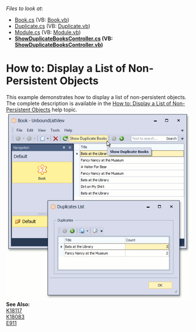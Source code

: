 <!-- default file list -->
*Files to look at*:

* [Book.cs](./CS/UnboundListView.Module/Book.cs) (VB: [Book.vb](./VB/UnboundListView.Module/Book.vb))
* [Duplicate.cs](./CS/UnboundListView.Module/Duplicate.cs) (VB: [Duplicate.vb](./VB/UnboundListView.Module/Duplicate.vb))
* [Module.cs](./CS/UnboundListView.Module/Module.cs) (VB: [Module.vb](./VB/UnboundListView.Module/Module.vb))
* **[ShowDuplicateBooksController.cs](./CS/UnboundListView.Module/ShowDuplicateBooksController.cs) (VB: [ShowDuplicateBooksController.vb](./VB/UnboundListView.Module/ShowDuplicateBooksController.vb))**
<!-- default file list end -->
# How to: Display a List of Non-Persistent Objects


<p>This example demonstrates how to display a list of non-persistent objects. The complete description is available in the <a href="http://help.devexpress.com/#Xaf/CustomDocument3167"><u>How to: Display a List of Non-Persistent Objects</u></a> help topic.<br />
<img src="https://raw.githubusercontent.com/DevExpress-Examples/how-to-display-a-list-of-non-persistent-objects-e980/15.2.5+/media/240a07d1-a035-412c-a919-e8a94229d9d5.png"><br />
<strong>See Also:</strong><br />
<a href="https://www.devexpress.com/Support/Center/p/K18117">K18117</a><br />
<a href="https://www.devexpress.com/Support/Center/p/K18083">K18083</a><br />
<a href="https://www.devexpress.com/Support/Center/p/E911">E911</a></p>

<br/>


